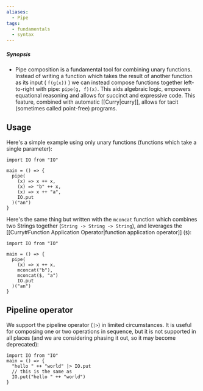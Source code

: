 ```yaml
---
aliases:
  - Pipe
tags:
  - fundamentals
  - syntax
---
```

##### Synopsis
- Pipe composition is a fundamental tool for combining unary functions. Instead of writing a function which takes the result of another function as its input ( `f(g(x))` ) we can instead compose functions together left-to-right with pipe: `pipe(g, f)(x)`. This aids algebraic logic, empowers equational reasoning and allows for succinct and expressive code. This feature, combined with automatic [[Curry|curry]], allows for tacit (sometimes called point-free) programs.


## Usage

Here's a simple example using only unary functions (functions which take a single parameter):

```mad
import IO from "IO"

main = () => {
  pipe(
    (x) => x ++ x,
    (x) => "b" ++ x,
    (x) => x ++ "a",
    IO.put
  )("an")
}
```

Here's the same thing but written with the `mconcat` function which combines two Strings together (`String -> String -> String`), and leverages the [[Curry#Function Application Operator|function application operator]] (`$`):

```
import IO from "IO"

main = () => {
  pipe(
    (x) => x ++ x,
    mconcat("b"),
    mconcat($, "a")
    IO.put
  )("an")
}
```


## Pipeline operator

We support the pipeline operator (`|>`) in limited circumstances. It is useful for composing one or two operations in sequence, but it is not supported in all places (and we are considering phasing it out, so it may become deprecated):

```mad
import IO from "IO"
main = () => {
  "hello " ++ "world" |> IO.put
  // this is the same as
  IO.put("hello " ++ "world")
}
```